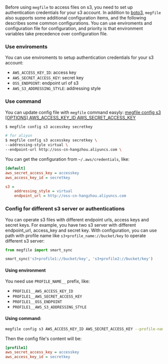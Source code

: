 Before using `megfile` to access files on s3, you need to set up authentication credentials for your s3 account. In addition to [boto3](https://boto3.amazonaws.com/v1/documentation/api/latest/guide/configuration.html), `megfile` also supports some additional configuration items, and the following describes some common configurations.
You can use enviroments and configuration file for configuration, and priority is that environment variables take precedence over configuration file.

### Use enviroments
You can use enviroments to setup authentication credentials for your s3 account:
- `AWS_ACCESS_KEY_ID`: access key
- `AWS_SECRET_ACCESS_KEY`: secret key
- `OSS_ENDPOINT`: endpoint url of s3
- `AWS_S3_ADDRESSING_STYLE`: addressing style

### Use command
You can update config file with `megfile` command easyly:
[megfile config s3 [OPTIONS] AWS_ACCESS_KEY_ID AWS_SECRET_ACCESS_KEY](https://megvii-research.github.io/megfile/cli.html#megfile-config-s3) 

```bash
$ megfile config s3 accesskey secretkey

# for aliyun
$ megfile config s3 accesskey secretkey \
--addressing-style virtual \
--endpoint-url http://oss-cn-hangzhou.aliyuncs.com \
```

You can get the configuration from `~/.aws/credentials`, like:
```ini
[default]
aws_secret_access_key = accesskey
aws_access_key_id = secretkey

s3 =
    addressing_style = virtual
    endpoint_url = http://oss-cn-hangzhou.aliyuncs.com
```

### Config for different s3 server or authentications
You can operate s3 files with different endpoint urls, access keys and secret keys. 
For example, you have two s3 server with different endpoint_url, access_key and secret key. With configuration, you can use path with profile name like `s3+profile_name://bucket/key` to operate different s3 server:
```python
from megfile import smart_sync

smart_sync('s3+profile1://bucket/key', 's3+profile2://bucket/key')
```

#### Using environment
You need use `PROFILE_NAME__` prefix, like: 

- `PROFILE1__AWS_ACCESS_KEY_ID`
- `PROFILE1__AWS_SECRET_ACCESS_KEY`
- `PROFILE1__OSS_ENDPOINT`
- `PROFILE1__AWS_S3_ADDRESSING_STYLE`

#### Using command:
```bash
megfile config s3 AWS_ACCESS_KEY_ID AWS_SECRET_ACCESS_KEY --profile-name profile1
```

Then the config file's content will be:

```ini
[profile1]
aws_secret_access_key = accesskey
aws_access_key_id = secretkey
```
